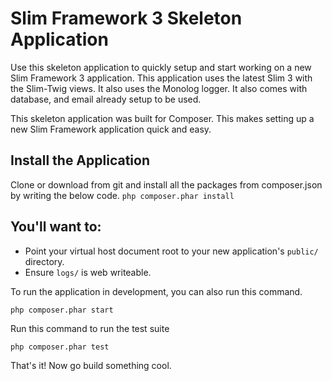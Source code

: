 # Slim Framework 3 Skeleton Application

Use this skeleton application to quickly setup and start working on a new Slim Framework 3 application. This application uses the latest Slim 3 with the Slim-Twig views. It also uses the Monolog logger. It also comes with database, and email already setup to be used. 

This skeleton application was built for Composer. This makes setting up a new Slim Framework application quick and easy.

## Install the Application

Clone or download from git and install all the packages from composer.json by writing the below code.
	` php composer.phar install `

<!-- Run this command from the directory in which you want to install your new Slim Framework application. -->

<!--   php composer.phar create-project emilkitua/egk-slim3-starter/ [my-app-name] -->

<!-- Replace `[my-app-name]` with the desired directory name for your new application. -->

## You'll want to:

* Point your virtual host document root to your new application's `public/` directory.
* Ensure `logs/` is web writeable.

To run the application in development, you can also run this command. 

	php composer.phar start

Run this command to run the test suite

	php composer.phar test

That's it! Now go build something cool.
